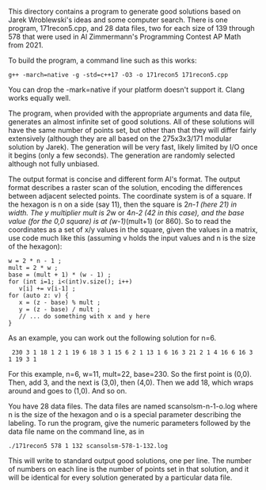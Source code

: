 This directory contains a program to generate good solutions based on
Jarek Wroblewski's ideas and some computer search.  There is one program,
171recon5.cpp, and 28 data files, two for each size of 139 through 578
that were used in Al Zimmermann's Programming Contest AP Math from 2021.

To build the program, a command line such as this works:

    g++ -march=native -g -std=c++17 -O3 -o 171recon5 171recon5.cpp

You can drop the -mark=native if your platform doesn't support it.
Clang works equally well.

The program, when provided with the appropriate arguments and data
file, generates an almost infinite set of good solutions.  All of
these solutions will have the same number of points set, but other than
that they will differ fairly extensively (although they are all based
on the 275x3x3/171 modular solution by Jarek).  The generation will be
very fast, likely limited by I/O once it begins (only a few seconds).
The generation are randomly selected although not fully unbiased.

The output format is concise and different form Al's format.  The output
format describes a raster scan of the solution, encoding the differences
between adjacent selected points.  The coordinate system is of a square.
If the hexagon is n on a side (say 11), then the square is 2*n-1 (here
21) in width.  The y multiplier mult is 2*w or 4*n-2 (42 in this case),
and the base value (for the 0,0 square) is at (w-1)*(mult+1) (or 860).
So to read the coordinates as a set of x/y values in the square, given
the values in a matrix, use code much like this (assuming v holds the
input values and n is the size of the hexagon):

    w = 2 * n - 1 ;
    mult = 2 * w ;
    base = (mult + 1) * (w - 1) ;
    for (int i=1; i<(int)v.size(); i++)
       v[i] += v[i-1] ;
    for (auto z: v) {
       x = (z - base) % mult ;
       y = (z - base) / mult ;
       // ... do something with x and y here
    }

As an example, you can work out the following solution for n=6.

     230 3 1 18 1 2 1 19 6 18 3 1 15 6 2 1 13 1 6 16 3 21 2 1 4 16 6 16 3 1 19 3 1

For this example, n=6, w=11, mult=22, base=230.  So the first point is
(0,0).  Then, add 3, and the next is (3,0), then (4,0).  Then we add 18,
which wraps around and goes to (1,0).  And so on.

You have 28 data files.  The data files are named scansolsm-n-1-o.log
where n is the size of the hexagon and o is a special parameter
describing the labeling.  To run the program, give the numeric
parameters followed by the data file name on the command line, as in

    ./171recon5 578 1 132 scansolsm-578-1-132.log

This will write to standard output good solutions, one per line.  The
number of numbers on each line is the number of points set in that
solution, and it will be identical for every solution generated by a
particular data file.
